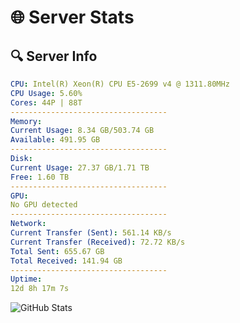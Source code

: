 # 🌐 Server Stats
## 🔍 Server Info
```yaml
CPU: Intel(R) Xeon(R) CPU E5-2699 v4 @ 1311.80MHz
CPU Usage: 5.60%
Cores: 44P | 88T
-----------------------------------
Memory:
Current Usage: 8.34 GB/503.74 GB
Available: 491.95 GB
-----------------------------------
Disk:
Current Usage: 27.37 GB/1.71 TB
Free: 1.60 TB
-----------------------------------
GPU:
No GPU detected
-----------------------------------
Network:
Current Transfer (Sent): 561.14 KB/s
Current Transfer (Received): 72.72 KB/s
Total Sent: 655.67 GB
Total Received: 141.94 GB
-----------------------------------
Uptime:
12d 8h 17m 7s
```
![GitHub Stats](https://img.shields.io/badge/Updated-2025-05-02_01:25:55-blue)
